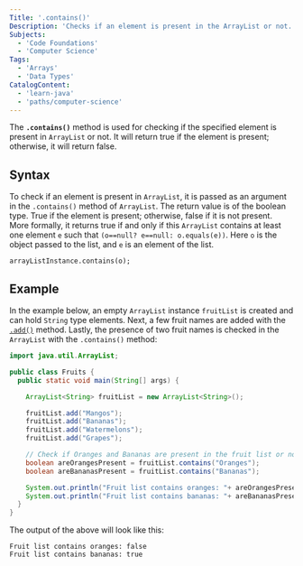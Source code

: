 ```yaml
---
Title: '.contains()'
Description: 'Checks if an element is present in the ArrayList or not.'
Subjects:
  - 'Code Foundations'
  - 'Computer Science'
Tags:
  - 'Arrays'
  - 'Data Types'
CatalogContent:
  - 'learn-java'
  - 'paths/computer-science'
---
```


The **`.contains()`** method is used for checking if the specified element is present in `ArrayList` or not. It will return true if the element is present; otherwise, it will return false.

## Syntax

To check if an element is present in `ArrayList`, it is passed as an argument in the `.contains()` method of `ArrayList`. The return value is of the boolean type. True if the element is present; otherwise, false if it is not present. More formally, it returns true if and only if this `ArrayList` contains at least one element `e` such that `(o==null? e==null: o.equals(e))`. Here `o` is the object passed to the list, and `e` is an element of the list.

```pseudo
arrayListInstance.contains(o);
```

## Example

In the example below, an empty `ArrayList` instance `fruitList` is created and can hold `String` type elements. Next, a few fruit names are added with the [`.add()`](https://www.codecademy.com/resources/docs/java/array-list/add) method. Lastly, the presence of two fruit names is checked in the `ArrayList` with the `.contains()` method:

```java
import java.util.ArrayList;

public class Fruits {
  public static void main(String[] args) {

    ArrayList<String> fruitList = new ArrayList<String>();

    fruitList.add("Mangos");
    fruitList.add("Bananas");
    fruitList.add("Watermelons");
    fruitList.add("Grapes");

    // Check if Oranges and Bananas are present in the fruit list or not.
    boolean areOrangesPresent = fruitList.contains("Oranges");
    boolean areBananasPresent = fruitList.contains("Bananas");

    System.out.println("Fruit list contains oranges: "+ areOrangesPresent);
    System.out.println("Fruit list contains bananas: "+ areBananasPresent);
  }
}
```

The output of the above will look like this:

```shell
Fruit list contains oranges: false
Fruit list contains bananas: true
```

